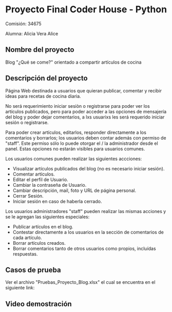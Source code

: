 # Proyecto Final Coder House - Python

Comisión: 34675

Alumna: Alicia Vera Alice

## Nombre del proyecto

Blog "¿Qué se come?" orientado a compartir artículos de cocina

## Descripción del proyecto

Página Web destinada a usuarios que quieran publicar, comentar y recibir ideas para recetas de cocina diaria.

No será requerimiento iniciar sesiòn o registrarse para poder ver los artículos publicados, pero para poder acceder a las opciones de mensajería del blog y poder dejar comentarios, a lxs usuarixs les será requerido iniciar sesión o registrarse. 

Para poder crear artículos, editarlos, responder directamente a los comentarios y borrarlos; los usuarios deben contar además con permiso de "staff".
Este permiso sólo lo puede otorgar el / la administrador desde el panel.
Estas opciones no estarán visibles para usuarios comunes.

Los usuarios comunes pueden realizar las siguientes accciones:

- Visualizar artículos publicados del blog (no es necesario iniciar sesión).
- Comentar artículos.
- Editar el perfil de Usuario.
- Cambiar la contraseña de Usuario.
- Cambiar descripción, mail, foto y URL de página personal.
- Cerrar Sesión.
- Iniciar sesión en caso de haberla cerrado.

Los usuarios administradores "staff" pueden realizar las mismas acciones y se le agregan las siguientes especiales:

- Publicar artículos en el blog.
- Contestar directamente a los usuarios en la sección de comentarios de cada artículo.
- Borrar artículos creados.
- Borrar comentarios tanto de otros usuarios como propios, incluídas respuestas.

## Casos de prueba

Ver el archivo "Pruebas_Proyecto_Blog.xlsx" el cual se encuentra en el siguiente link:

## Video demostración


